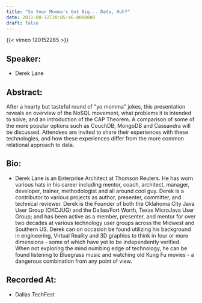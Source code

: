 ```yaml
---
title: "So Your Momma's Got Big... Data, Huh?"
date: 2011-08-12T20:05:46.0000000
draft: false
---
```


{{< vimeo 120152285 >}}

## Speaker:

 - Derek Lane

## Abstract:

<p>After a hearty but tasteful round of "yo momma" jokes, this presentation reveals an overview of the NoSQL movement, what problems it is intended to solve, and an introduction of the CAP Theorem. A comparison of some of the more popular options such as CouchDB, MongoDB and Cassandra will be discussed. Attendees are invited to share their experiences with these technologies, and how these experiences differ from the more common relational approach to data.</p>

## Bio:

 - <p>Derek Lane is an Enterprise Architect at Thomson Reuters. He has worn various hats in his career including mentor, coach, architect, manager, developer, trainer, methodologist and all around cool guy. Derek is a contributor to various projects as author, presenter, committer, and technical reviewer. Derek is the Founder of both the Oklahoma City Java User Group (OKCJUG) and the Dallas/Fort Worth, Texas MicroJava User Group; and has been active as a member, presenter, and mentor for over two decades at various technology user groups across the Midwest and Southern US. Derek can on occasion be found utilizing his background in engineering, Virtual Reality and 3D graphics to think in four or more dimensions - some of which have yet to be independently verified. When not exploring the mind numbing edge of technology, he can be found listening to Bluegrass music and watching old Kung Fu movies - a dangerous combination from any point of view.</p>

## Recorded At:

 - Dallas TechFest

